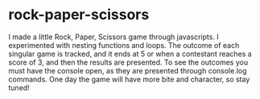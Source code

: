 # rock-paper-scissors
I made a little Rock, Paper, Scissors game through javascripts.
I experimented with nesting functions and loops.
The outcome of each singular game is tracked, and it ends at 5 or when a contestant reaches a score of 3, and then the results are presented.
To see the outcomes you must have the console open, as they are presented through console.log commands.
One day the game will have more bite and character, so stay tuned!